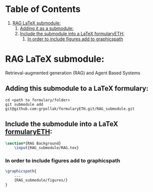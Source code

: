 # Table of Contents
1.  [RAG LaTeX submodule:](#org9a8bce7)
    1.  [Adding it as a submodule:](#org1532e58)
    2.  [Include the submodule into a LaTeX formularyETH:](#org3172ee7)
        1.  [In order to include figures add to graphicspath](#org3084e32)


# RAG LaTeX submodule:

Retrieval-augmented generation (RAG) and Agent Based Systems

## Adding this submodule to a LaTeX formulary:

    cd <path to formulary/folder>
    git submodule add git@github.com:grpollak/formularyETH.git/RAG_submodule.git

## Include the submodule into a LaTeX [formularyETH](https://github.com/git@github.com:grpollak/formularyETH.git):
``` tex
\section*{RAG Background}
    \input{RAG_submodule/RAG.tex}
```
### In order to include figures add to graphicspath
``` tex
\graphicspath{
    ...
    {RAG_submodule/figures/}
}
```

